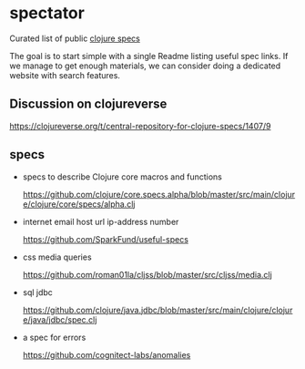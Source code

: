 # spectator
Curated list of public [clojure specs](https://clojure.org/about/spec)

The goal is to start simple with a single Readme listing useful spec links.
If we manage to get enough materials, we can consider doing a dedicated website with search features.

## Discussion on clojureverse 
https://clojureverse.org/t/central-repository-for-clojure-specs/1407/9

## specs

- specs to describe Clojure core macros and functions

  https://github.com/clojure/core.specs.alpha/blob/master/src/main/clojure/clojure/core/specs/alpha.clj

- internet email host url ip-address number 
  
  https://github.com/SparkFund/useful-specs
  
- css media queries
  
  https://github.com/roman01la/cljss/blob/master/src/cljss/media.clj
  
- sql jdbc 

  https://github.com/clojure/java.jdbc/blob/master/src/main/clojure/clojure/java/jdbc/spec.clj
  
- a spec for errors

  https://github.com/cognitect-labs/anomalies
